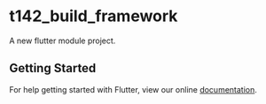 # t142_build_framework

A new flutter module project.

## Getting Started

For help getting started with Flutter, view our online
[documentation](https://flutter.dev/).

